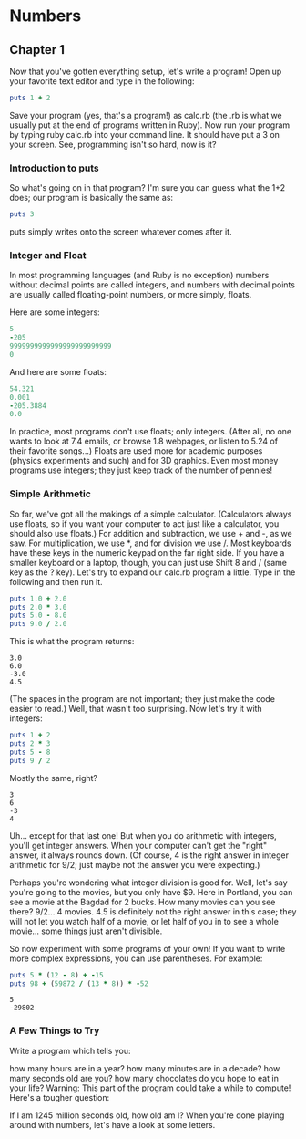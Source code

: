 
# Numbers

## Chapter 1


Now that you've gotten everything setup, let's write a program! Open up your favorite text editor and type in the following:

```ruby
puts 1 + 2
```

Save your program (yes, that's a program!) as calc.rb (the .rb is what we usually put at the end of programs written in Ruby).
Now run your program by typing ruby calc.rb into your command line. It should have put a 3 on your screen. See, programming isn't so hard,
now is it?

### Introduction to puts

So what's going on in that program? I'm sure you can guess what the 1+2 does; our program is basically the same as:

```ruby
puts 3
```

puts simply writes onto the screen whatever comes after it.

### Integer and Float

In most programming languages (and Ruby is no exception) numbers without decimal points are called integers,
and numbers with decimal points are usually called floating-point numbers, or more simply, floats.

Here are some integers:

```ruby
5
-205
9999999999999999999999999
0
```

And here are some floats:

```ruby
54.321
0.001
-205.3884
0.0
```

In practice, most programs don't use floats; only integers. (After all, no one wants to look at 7.4 emails, or browse 1.8 webpages,
or listen to 5.24 of their favorite songs...) Floats are used more for academic purposes (physics experiments and such) and for
3D graphics. Even most money programs use integers; they just keep track of the number of pennies!

### Simple Arithmetic

So far, we've got all the makings of a simple calculator. (Calculators always use floats, so if you want your computer to act just like
a calculator, you should also use floats.) For addition and subtraction, we use + and -, as we saw. For multiplication, we use *,
and for division we use /. Most keyboards have these keys in the numeric keypad on the far right side.
If you have a smaller keyboard or a laptop, though, you can just use Shift 8 and / (same key as the ? key).
Let's try to expand our calc.rb program a little. Type in the following and then run it.

```ruby
puts 1.0 + 2.0
puts 2.0 * 3.0
puts 5.0 - 8.0
puts 9.0 / 2.0
```

This is what the program returns:

```console
3.0
6.0
-3.0
4.5
```

(The spaces in the program are not important; they just make the code easier to read.) Well, that wasn't too surprising.
Now let's try it with integers:

```ruby
puts 1 + 2
puts 2 * 3
puts 5 - 8
puts 9 / 2
```

Mostly the same, right?

```console
3
6
-3
4
```

Uh... except for that last one! But when you do arithmetic with integers, you'll get integer answers. When your computer can't get the
"right" answer, it always rounds down. (Of course, 4 is the right answer in integer arithmetic for 9/2;
just maybe not the answer you were expecting.)

Perhaps you're wondering what integer division is good for. Well, let's say you're going to the movies, but you only have $9.
Here in Portland, you can see a movie at the Bagdad for 2 bucks. How many movies can you see there? 9/2... 4 movies.
4.5 is definitely not the right answer in this case; they will not let you watch half of a movie,
or let half of you in to see a whole movie... some things just aren't divisible.

So now experiment with some programs of your own! If you want to write more complex expressions, you can use parentheses. For example:

```ruby
puts 5 * (12 - 8) + -15
puts 98 + (59872 / (13 * 8)) * -52
```

```console
5
-29802
```

### A Few Things to Try

Write a program which tells you:

how many hours are in a year?
how many minutes are in a decade?
how many seconds old are you?
how many chocolates do you hope to eat in your life? 
Warning: This part of the program could take a while to compute!
Here's a tougher question:

If I am 1245 million seconds old, how old am I?
When you're done playing around with numbers, let's have a look at some letters.

